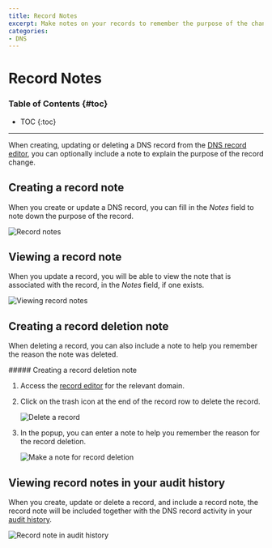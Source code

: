 ```yaml
---
title: Record Notes
excerpt: Make notes on your records to remember the purpose of the change.
categories:
- DNS
---
```


# Record Notes

### Table of Contents {#toc}

* TOC
{:toc}

---

When creating, updating or deleting a DNS record from the [DNS record editor](/articles/record-editor), you can optionally include a note to explain the purpose of the record change.

## Creating a record note

When you create or update a DNS record, you can fill in the _Notes_ field to note down the purpose of the record.

![Record notes](/files/record-notes.png)

## Viewing a record note

When you update a record, you will be able to view the note that is associated with the record, in the _Notes_ field, if one exists.

![Viewing record notes](/files/record-notes-edit.png)

## Creating a record deletion note

When deleting a record, you can also include a note to help you remember the reason the note was deleted.

<div class="section-steps" markdown="1">
##### Creating a record deletion note

1.  Access the [record editor](/articles/record-editor) for the relevant domain.

1.  Click on the trash icon at the end of the record row to delete the record.

    ![Delete a record](/files/record-notes-delete.png)

1.  In the popup, you can enter a note to help you remember the reason for the record deletion.

    ![Make a note for record deletion](/files/record-notes-deletion-note.png)
</div>

## Viewing record notes in your audit history

When you create, update or delete a record, and include a record note, the record note will be included together with the DNS record activity in your [audit history](/articles/activity-tracking).

![Record note in audit history](/files/record-notes-activities.png)
